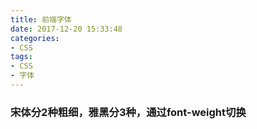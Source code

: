 ```yaml
---
title: 前端字体
date: 2017-12-20 15:33:48
categories:
- CSS
tags:
- CSS
- 字体
---
```


### 宋体分2种粗细，雅黑分3种，通过font-weight切换
